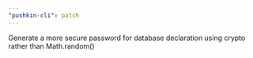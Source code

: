 ```yaml
---
"pushkin-cli": patch
---
```


Generate a more secure password for database declaration using crypto rather than Math.random()
